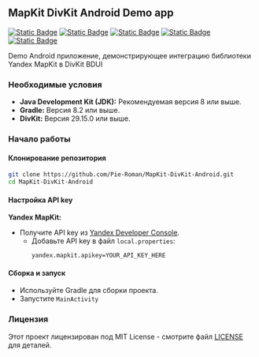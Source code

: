 ## MapKit DivKit Android Demo app

[![Static Badge](https://img.shields.io/badge/divkit-orange)](https://github.com/divkit/divkit) [![Static Badge](https://img.shields.io/badge/mapkit-red)](https://yandex.ru/maps-api) [![Static Badge](https://img.shields.io/badge/ktor-gray)](https://ktor.io) [![Static Badge](https://img.shields.io/badge/kodein-purple)](https://kodein.net/oss.html) [![Static Badge](https://img.shields.io/badge/glide-blue)](https://github.com/bumptech/glide)

Demo Android приложение, демонстрирующее интеграцию библиотеки Yandex MapKit в DivKit BDUI

### Необходимые условия

- **Java Development Kit (JDK):** Рекомендуемая версия 8 или выше.
- **Gradle:** Версия 8.2 или выше.
- **DivKit:** Версия 29.15.0 или выше.

### Начало работы

#### Клонирование репозитория

```sh
git clone https://github.com/Pie-Roman/MapKit-DivKit-Android.git
cd MapKit-DivKit-Android
```

#### Настройка API key

**Yandex MapKit:**
- Получите API key из [Yandex Developer Console](https://developer.tech.yandex.ru/services/).
    - Добавьте API key в файл `local.properties`:
      ```properties
      yandex.mapkit.apikey=YOUR_API_KEY_HERE
      ```

#### Сборка и запуск

- Используйте Gradle для сборки проекта.
- Запустите `MainActivity`

### Лицензия

Этот проект лицензирован под MIT License - смотрите файл [LICENSE](LICENSE) для деталей.